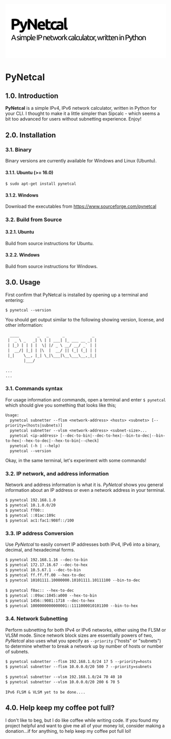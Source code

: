 ![PyNetcal](res/header.png)

# PyNetcal

## 1.0. Introduction

**PyNetcal** is a simple IPv4, IPv6 network calculator, written in Python for your CLI. I thought to make it a little simpler than Sipcalc - which seems a bit too advanced for users without subnetting experience. Enjoy!

## 2.0. Installation

### 3.1. Binary

Binary versions are currently available for Windows and Linux (Ubuntu).

#### 3.1.1. Ubuntu (>= 16.0)

```shell
$ sudo apt-get install pynetcal
```

#### 3.1.2. Windows

Download the executables from  https://www.sourceforge.com/pynetcal

### 3.2. Build from Source

#### 3.2.1. Ubuntu

Build from source instructions for Ubuntu.

#### 3.2.2. Windows

Build from source instructions for Windows.

## 3.0. Usage

First confirm that PyNetcal is installed by opening up a terminal and entering:

```shell
$ pynetcal --version
```

You should get output similar to the following showing version, license, and other information:

```shell
  ____        _   _      _            _ 
 |  _ \ _   _| \ | | ___| |_ ___ __ _| |
 | |_) | | | |  \| |/ _ \ __/ __/ _` | |
 |  __/| |_| | |\  |  __/ || (_| (_| | |
 |_|    \__, |_| \_|\___|\__\___\__,_|_|
        |___/                           
    
...
...
```

### 3.1. Commands syntax

For usage information and commands, open a terminal and enter `$ pynetcal` which should give you something that looks like this;

```shell
Usage:
  pynetcal subnetter --flsm <network-address> <hosts> <subnets> [--priority=(hosts|subnets)]
  pynetcal subnetter --vlsm <network-address> <subnet-size>...
  pynetcal <ip-address> [--dec-to-bin|--dec-to-hex|--bin-to-dec|--bin-to-hex|--hex-to-dec|--hex-to-bin|--check]
  pynetcal (-h | --help)
  pynetcal --version

```

Okay, in the same terminal, let's experiment with some commands!

### 3.2. IP network, and address information

Network and address information is what it is. *PyNetcal* shows you general information about an IP address or even a network address in your terminal.

```shell
$ pynetcal 192.168.1.0
$ pynetcal 10.1.0.0/20
$ pynetcal ff00::
$ pynetcal ::01ac:109c
$ pynetcal ac1:fac1:908f::/100
```

### 3.3. IP address Conversion

Use *PyNetcal* to easily convert IP addresses both IPv4, IPv6 into a binary, decimal, and hexadecimal forms.

```shell
$ pynetcal 192.168.1.16 --dec-to-bin
$ pynetcal 172.17.16.67 --dec-to-hex
$ pynetcal 10.5.67.1 --dec-to-bin
$ pynetcal ff.ff.ff.00 --hex-to-dec
$ pynetcal 10101111.10000000.10101111.10111100 --bin-to-dec

$ pynetcal f0ac:: --hex-to-dec
$ pynetcal ::09ac:1045:a000 --hex-to-bin
$ pynetcal 1456::9081:1718 --dec-to-hex
$ pynetcal 1000000000000001::1111000010101100 --bin-to-hex
```

### 3.4. Network Subnetting

Perform subnetting for both IPv4 or IPv6 networks, either using the FLSM or VLSM mode. Since network block sizes are essentially powers of two, *PyNetcal* also uses what you specify as `--priority` ("hosts" or "subnets") to determine whether to break a network up by number of hosts or number of subnets.

```shell
$ pynetcal subnetter --flsm 192.168.1.0/24 17 5 --priority=hosts
$ pynetcal subnetter --flsm 10.0.0.0/20 500 7 --priority=subnets

$ pynetcal subnetter --vlsm 192.168.1.0/24 70 40 10
$ pynetcal subnetter --vlsm 10.0.0.0/20 200 6 70 5

IPv6 FLSM & VLSM yet to be done....
```



## 4.0. Help keep my coffee pot full?

I don't like to beg, but I do like coffee while writing code. If you found my project helpful and want to give me all of your money lol, consider making a donation...if for anything, to help keep my coffee pot full lol!